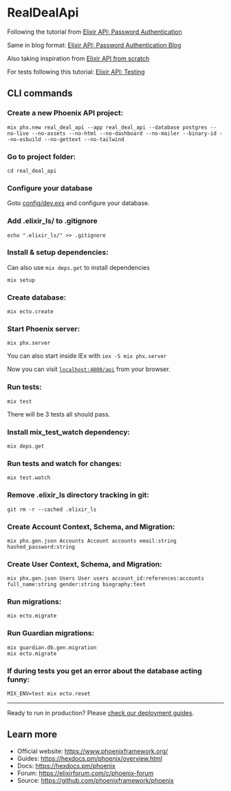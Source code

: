 # RealDealApi
Following the tutorial from [Elixir API: Password Authentication](https://www.youtube.com/watch?v=LGY_eILc8Ks&list=PL2Rv8vpZJz4zM3Go3X-dda478p-6xrmEl)

Same in blog format: [Elixir API: Password Authentication Blog](https://medium.com/@arnoldchris262/how-to-build-scalable-production-ready-apis-in-phoenix-elixir-part-1-bdc5d7981d83)

Also taking inspiration from [Elixir API from scratch](https://intercaetera.com/posts/elixir-api-from-scratch/)

For tests following this tutorial: [Elixir API: Testing](https://www.youtube.com/watch?v=RZLuB4vGPJI&list=PL2Rv8vpZJz4xGWPUWVfSTciCvmk8ot_zs)

## CLI commands

### Create a new Phoenix API project:

```
mix phx.new real_deal_api --app real_deal_api --database postgres --no-live --no-assets --no-html --no-dashboard --no-mailer --binary-id --no-esbuild --no-gettext --no-tailwind
```

### Go to project folder:

```
cd real_deal_api
```
### Configure your database

Goto [config/dev.exs](./config/dev.exs) and configure your database.

### Add .elixir_ls/ to .gitignore

```
echo ".elixir_ls/" >> .gitignore
```

### Install & setup dependencies:

Can also use `mix deps.get` to install dependencies

```
mix setup
```

### Create database:

```
mix ecto.create
```

### Start Phoenix server:

```
mix phx.server
```
You can also start inside IEx with `iex -S mix phx.server`

Now you can visit [`localhost:4000/api`](http://localhost:4000/api) from your browser.

### Run tests:

```
mix test
```
There will be 3 tests all should pass.

### Install mix_test_watch dependency:

```
mix deps.get
```

### Run tests and watch for changes:

```
mix test.watch
```

### Remove .elixir_ls directory tracking in git:

```
git rm -r --cached .elixir_ls
```

### Create Account Context, Schema, and Migration:

```
mix phx.gen.json Accounts Account accounts email:string hashed_password:string
```

### Create User Context, Schema, and Migration:

```
mix phx.gen.json Users User users account_id:references:accounts full_name:string gender:string biography:text
```

### Run migrations:

```
mix ecto.migrate
```

### Run Guardian migrations:

```
mix guardian.db.gen.migration
mix ecto.migrate
```

### If during tests you get an error about the database acting funny:

```
MIX_ENV=test mix ecto.reset
```

---
Ready to run in production? Please [check our deployment guides](https://hexdocs.pm/phoenix/deployment.html).

## Learn more

  * Official website: https://www.phoenixframework.org/
  * Guides: https://hexdocs.pm/phoenix/overview.html
  * Docs: https://hexdocs.pm/phoenix
  * Forum: https://elixirforum.com/c/phoenix-forum
  * Source: https://github.com/phoenixframework/phoenix
